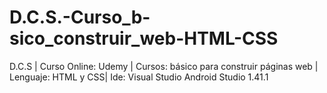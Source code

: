 # D.C.S.-Curso_b-sico_construir_web-HTML-CSS
D.C.S | Curso Online: Udemy | Cursos: básico para construir páginas web | Lenguaje: HTML y CSS| Ide: Visual Studio Android Studio 1.41.1
